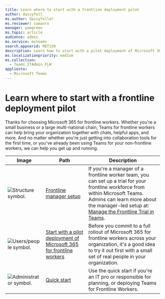 ```yaml
---
title: Learn where to start with a frontline deployment pilot
author: daisyfell
ms.author: daisyfeller
ms.reviewer: samanro
manager: pamgreen
ms.topic: article
audience: admin
ms.service: msteams
search.appverid: MET150
description: Learn how to start with a pilot deployment of Microsoft 365 for frontline workers for your organization.
ms.localizationpriority: medium
ms.collection: 
  - Teams_ITAdmin_FLW
appliesto: 
  - Microsoft Teams
---
```


# Learn where to start with a frontline deployment pilot

Thanks for choosing Microsoft 365 for frontline workers. Whether you're a small business or a large multi-national chain, Teams for frontline workers can help bring your organization together with chats, helpful apps, and more. And no matter whether you're just getting into collaboration tools for the first time, or you've already been using Teams for your non-frontline workers, we can help you get up and running.

| Image |Path   |Description   |
|----------|----------|-----------|
| ![Structure symbol.](https://docs.microsoft.com/office/media/icons/administrator.png)|[Frontline manager setup](get-up-and-running.md)|If you're a manager of a frontline worker team, you can set up a trial for your frontline workforce from within Microsoft Teams. Admins can learn more about the manager-led setup at: [Manage the Frontline Trial in Teams](flw-trial.md). |
| ![Users/people symbol.](https://docs.microsoft.com/office/media/icons/users-people.png)|[Start with a pilot deployment of Microsoft 365 for frontline workers](flw-pilot.md)|Before you commit to a full rollout of Microsoft 365 for frontline workers across your organization, it's a good idea to try it out first with a small set of real people in your organization. |
| ![Administrator symbol.](https://docs.microsoft.com/office/media/icons/administrator.png)|[Quick start](flw-quickstart.yml)|Use the quick start if you're an IT pro or responsible for planning, or deploying Teams for Frontline Workers. |

